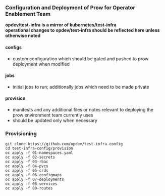### Configuration and Deployment of Prow for Operator Enablement Team  
__opdev/test-infra is a mirror of kubernetes/test-infra__  
__operational changes to opdev/test-infra should be reflected here unless otherwise noted__  

#### configs  
- custom configuration which should be gated and pushed to prow deployment when modified  

#### jobs  
- initial jobs to run; additionally jobs which need to be made private  

#### provision  
- manifests and any additional files or notes relevant to deploying the prow environment team currently uses  
- should be updated only when necessary  

### Provisioning
```shell
git clone https://github.com/opdev/test-infra-config
cd test-infra-config/provision
oc apply -f 01-namespaces.yaml
oc apply -f 02-secrets
oc apply -f 03-rbac
oc apply -f 04-pvcs
oc apply -f 05-crds
oc apply -f 06-configmaps
oc apply -f 07-deployments
oc apply -f 08-services
oc apply -f 09-routes
```
